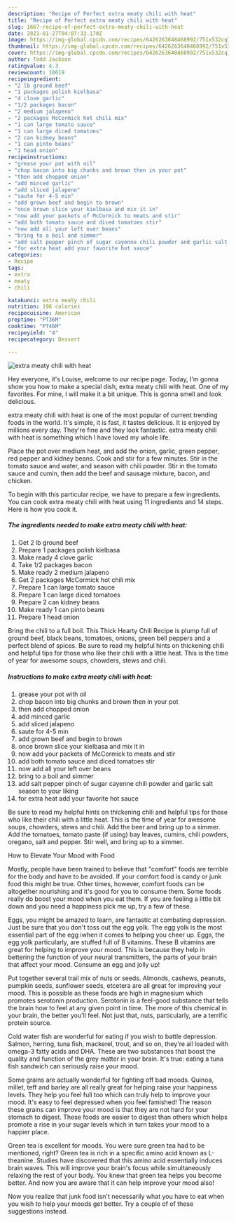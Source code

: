 ```yaml
---
description: "Recipe of Perfect extra meaty chili with heat"
title: "Recipe of Perfect extra meaty chili with heat"
slug: 1667-recipe-of-perfect-extra-meaty-chili-with-heat
date: 2021-01-27T04:07:33.170Z
image: https://img-global.cpcdn.com/recipes/6426263648468992/751x532cq70/extra-meaty-chili-with-heat-recipe-main-photo.jpg
thumbnail: https://img-global.cpcdn.com/recipes/6426263648468992/751x532cq70/extra-meaty-chili-with-heat-recipe-main-photo.jpg
cover: https://img-global.cpcdn.com/recipes/6426263648468992/751x532cq70/extra-meaty-chili-with-heat-recipe-main-photo.jpg
author: Todd Jackson
ratingvalue: 4.3
reviewcount: 10619
recipeingredient:
- "2 lb ground beef"
- "1 packages polish kielbasa"
- "4 clove garlic"
- "1/2 packages bacon"
- "2 medium jalapeno"
- "2 packages McCormick hot chili mix"
- "1 can large tomato sauce"
- "1 can large diced tomatoes"
- "2 can kidney beans"
- "1 can pinto beans"
- "1 head onion"
recipeinstructions:
- "grease your pot with oil"
- "chop bacon into big chunks and brown then in your pot"
- "then add chopped onion"
- "add minced garlic"
- "add sliced jalapeno"
- "saute for 4-5 min"
- "add grown beef and begin to brown"
- "once brown slice your kielbasa and mix it in"
- "now add your packets of McCormick to meats and stir"
- "add both tomato sauce and diced tomatoes stir"
- "now add all your left over beans"
- "bring to a boil and simmer"
- "add salt pepper pinch of sugar cayenne chili powder and garlic salt season to your liking"
- "for extra heat add your favorite hot sauce"
categories:
- Recipe
tags:
- extra
- meaty
- chili

katakunci: extra meaty chili 
nutrition: 196 calories
recipecuisine: American
preptime: "PT36M"
cooktime: "PT46M"
recipeyield: "4"
recipecategory: Dessert

---
```



![extra meaty chili with heat](https://img-global.cpcdn.com/recipes/6426263648468992/751x532cq70/extra-meaty-chili-with-heat-recipe-main-photo.jpg)

Hey everyone, it's Louise, welcome to our recipe page. Today, I'm gonna show you how to make a special dish, extra meaty chili with heat. One of my favorites. For mine, I will make it a bit unique. This is gonna smell and look delicious.

extra meaty chili with heat is one of the most popular of current trending foods in the world. It's simple, it is fast, it tastes delicious. It is enjoyed by millions every day. They're fine and they look fantastic. extra meaty chili with heat is something which I have loved my whole life.

Place the pot over medium heat, and add the onion, garlic, green pepper, red pepper and kidney beans. Cook and stir for a few minutes. Stir in the tomato sauce and water, and season with chili powder. Stir in the tomato sauce and cumin, then add the beef and sausage mixture, bacon, and chicken.


To begin with this particular recipe, we have to prepare a few ingredients. You can cook extra meaty chili with heat using 11 ingredients and 14 steps. Here is how you cook it.

<!--inarticleads1-->

##### The ingredients needed to make extra meaty chili with heat:

1. Get 2 lb ground beef
1. Prepare 1 packages polish kielbasa
1. Make ready 4 clove garlic
1. Take 1/2 packages bacon
1. Make ready 2 medium jalapeno
1. Get 2 packages McCormick hot chili mix
1. Prepare 1 can large tomato sauce
1. Prepare 1 can large diced tomatoes
1. Prepare 2 can kidney beans
1. Make ready 1 can pinto beans
1. Prepare 1 head onion


Bring the chili to a full boil. This Thick Hearty Chili Recipe is plump full of ground beef, black beans, tomatoes, onions, green bell peppers and a perfect blend of spices. Be sure to read my helpful hints on thickening chili and helpful tips for those who like their chili with a little heat. This is the time of year for awesome soups, chowders, stews and chili. 

<!--inarticleads2-->

##### Instructions to make extra meaty chili with heat:

1. grease your pot with oil
1. chop bacon into big chunks and brown then in your pot
1. then add chopped onion
1. add minced garlic
1. add sliced jalapeno
1. saute for 4-5 min
1. add grown beef and begin to brown
1. once brown slice your kielbasa and mix it in
1. now add your packets of McCormick to meats and stir
1. add both tomato sauce and diced tomatoes stir
1. now add all your left over beans
1. bring to a boil and simmer
1. add salt pepper pinch of sugar cayenne chili powder and garlic salt season to your liking
1. for extra heat add your favorite hot sauce


Be sure to read my helpful hints on thickening chili and helpful tips for those who like their chili with a little heat. This is the time of year for awesome soups, chowders, stews and chili. Add the beer and bring up to a simmer. Add the tomatoes, tomato paste (if using) bay leaves, cumins, chili powders, oregano, salt and pepper. Stir well, and bring up to a simmer. 

How to Elevate Your Mood with Food


Mostly, people have been trained to believe that "comfort" foods are terrible for the body and have to be avoided. If your comfort food is candy or junk food this might be true. Other times, however, comfort foods can be altogether nourishing and it's good for you to consume them. Some foods really do boost your mood when you eat them. If you are feeling a little bit down and you need a happiness pick me up, try a few of these.

Eggs, you might be amazed to learn, are fantastic at combating depression. Just be sure that you don't toss out the egg yolk. The egg yolk is the most essential part of the egg iwhen it comes to helping you cheer up. Eggs, the egg yolk particularly, are stuffed full of B vitamins. These B vitamins are great for helping to improve your mood. This is because they help in bettering the function of your neural transmitters, the parts of your brain that affect your mood. Consume an egg and jolly up!

Put together several trail mix of nuts or seeds. Almonds, cashews, peanuts, pumpkin seeds, sunflower seeds, etcetera are all great for improving your mood. This is possible as these foods are high in magnesium which promotes serotonin production. Serotonin is a feel-good substance that tells the brain how to feel at any given point in time. The more of this chemical in your brain, the better you'll feel. Not just that, nuts, particularly, are a terrific protein source.

Cold water fish are wonderful for eating if you wish to battle depression. Salmon, herring, tuna fish, mackerel, trout, and so on, they're all loaded with omega-3 fatty acids and DHA. These are two substances that boost the quality and function of the grey matter in your brain. It's true: eating a tuna fish sandwich can seriously raise your mood. 

Some grains are actually wonderful for fighting off bad moods. Quinoa, millet, teff and barley are all really great for helping raise your happiness levels. They help you feel full too which can truly help to improve your mood. It's easy to feel depressed when you feel famished! The reason these grains can improve your mood is that they are not hard for your stomach to digest. These foods are easier to digest than others which helps promote a rise in your sugar levels which in turn takes your mood to a happier place.

Green tea is excellent for moods. You were sure green tea had to be mentioned, right? Green tea is rich in a specific amino acid known as L-theanine. Studies have discovered that this amino acid essentially induces brain waves. This will improve your brain's focus while simultaneously relaxing the rest of your body. You knew that green tea helps you become better. And now you are aware that it can help improve your mood also!

Now you realize that junk food isn't necessarily what you have to eat when you wish to help your moods get better. Try  a  couple of  of  these  suggestions  instead.


